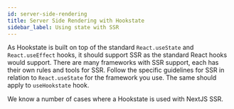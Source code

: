 ```yaml
---
id: server-side-rendering
title: Server Side Rendering with Hookstate
sidebar_label: Using state with SSR
---
```


As Hookstate is built on top of the standard `React.useState` and `React.useEffect` hooks, it should support SSR as the standard React hooks would support. There are many frameworks with SSR support, each has their own rules and tools for SSR. Follow the specific guidelines for SSR in relation to `React.useState` for the framework you use. The same should apply to `useHookstate` hook.

We know a number of cases where a Hookstate is used with NextJS SSR.
